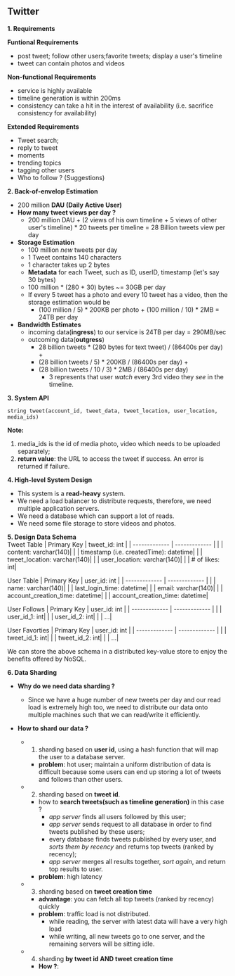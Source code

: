 ## Twitter

**1. Requirements**  

**Funtional Requirements**
- post tweet; follow other users;favorite tweets; display a user's timeline
- tweet can contain photos and videos

**Non-functional Requirements**
- service is highly available
- timeline generation is within 200ms
- consistency can take a hit in the interest of availability (i.e. sacrifice consistency for availability)

**Extended Requirements**
- Tweet search;
- reply to tweet
- moments
- trending topics
- tagging other users
- Who to follow ? (Suggestions)

**2. Back-of-envelop Estimation**  
- 200 million **DAU (Daily Active User)**
- **How many tweet views per day ?**
    - 200 million DAU + (2 views of his own timeline + 5 views of other user's timeline) * 20 tweets per timeline = 28 Billion tweets view per day 
- **Storage Estimation**
    - 100 million _new_ tweets per day
    - 1 Tweet contains 140 characters
    - 1 character takes up 2 bytes
    - **Metadata** for each Tweet, such as ID, userID, timestamp (let's say 30 bytes)
    - 100 million * (280 + 30) bytes ~= 30GB per day
    - If every 5 tweet has a photo and every 10 tweet has a video, then the storage estimation would be
      - (100 million / 5) * 200KB per photo + (100 million / 10) * 2MB = 24TB per day
- **Bandwidth Estimates**
    - incoming data(**ingress**) to our service is 24TB per day  = 290MB/sec
    - outcoming data(**outgress**)
        - 28 billion tweets * (280 bytes for text tweet) / (86400s per day) +
        - (28 billion tweets / 5) * 200KB / (86400s per day) +
        - (28 billion tweets / 10 / 3) * 2MB / (86400s per day) 
            - 3 represents that user _watch_ every 3rd video they _see_ in the timeline.

**3. System API**

```
string tweet(account_id, tweet_data, tweet_location, user_location, media_ids)
```

**Note:**  
1. media_ids is the id of media photo, video which needs to be uploaded separately;
2. **return value**: the URL to access the tweet if success. An error is returned if failure.


**4. High-level System Design**  
- This system is a **read-heavy** system.
- We need a load balancer to distribute requests, therefore, we need multiple application servers.
- We need a database which can support a lot of reads.
- We need some file storage to store videos and photos.


**5. Design Data Schema**  
Tweet Table
|   Primary Key |      tweet_id: int    |
| ------------- |  ------------- |
|   | content: varchar(140)|
|   | timestamp (i.e. createdTime): datetime|
|   | tweet_location: varchar(140)|
|   | user_location: varchar(140)|
|   | # of likes: int|

User Table
|   Primary Key |      user_id: int    |
| ------------- |  ------------- |
|   | name: varchar(140)|
|   | last_login_time: datetime|
|   | email: varchar(140)|
|   | account_creation_time: datetime|
|   | account_creation_time: datetime|

User Follows
|   Primary Key |      user_id: int    |
| ------------- |  ------------- |
|   | user_id_1: int|
|   | user_id_2: int|
|   | ...|

User Favorties
|   Primary Key |      user_id: int    |
| ------------- |  ------------- |
|   | tweet_id_1: int|
|   | tweet_id_2: int|
|   | ...|

We can store the above schema in a distributed key-value store to enjoy the benefits offered by NoSQL.

**6. Data Sharding**
- **Why do we need data sharding ?**
    - Since we have a huge number of new tweets per day and our read load is extremely high too, we need to distribute our data onto multiple machines such that we can read/write it efficiently.

- **How to shard our data ?**
    - 1. sharding based on **user id**, using a hash function that will map the user to a database server.
        - **problem**: hot user; maintain a uniform distribution of data is difficult because some users can end up storing a lot of tweets and follows than other users.
    - 2. sharding based on **tweet id**.
        - how to **search tweets(such as timeline generation)** in this case ?
            - _app server_ finds all users followed by this user;
            - _app server_ sends request to all database in order to find tweets published by these users;
            - every database finds tweets published by every user, and _sorts them by recency_ and returns top tweets (ranked by recency);
            - _app server_ merges all results together, _sort again_, and return top results to user.
        - **problem**: high latency
    - 3. sharding based on **tweet creation time**
        - **advantage**: you can fetch all top tweets (ranked by recency) quickly
        - **problem**: traffic load is not distributed.
            - while reading, the server with latest data will have a very high load
            - while writing, all new tweets go to one server, and the remaining servers will be sitting idle. 
    - 4. sharding **by tweet id AND tweet creation time**
        - **How ?**: 


